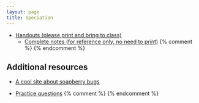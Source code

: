 ```yaml
---
layout: page
title: Speciation
---
```


* [Handouts (please print and bring to class)](/materials/speciation.handouts.pdf)
  * [Complete notes (for reference only, no need to print)](/materials/speciation.complete.pdf)
{% comment %} 
{% endcomment %} 

## Additional resources
* [A cool site about soapberry bugs](http://www.soapberrybug.org/01_cms/details.asp)

* [Practice questions](speciation_ques.html)
{% comment %} 
{% endcomment %} 


